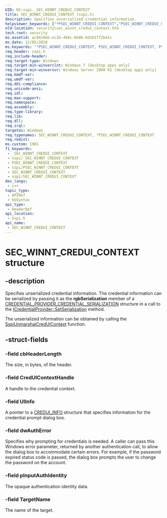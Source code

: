```yaml
---
UID: NS:sspi._SEC_WINNT_CREDUI_CONTEXT
title: SEC_WINNT_CREDUI_CONTEXT (sspi.h)
description: Specifies unserialized credential information.
helpviewer_keywords: ["*PSEC_WINNT_CREDUI_CONTEXT","PSEC_WINNT_CREDUI_CONTEXT","PSEC_WINNT_CREDUI_CONTEXT structure pointer [Security]","SEC_WINNT_CREDUI_CONTEXT","SEC_WINNT_CREDUI_CONTEXT structure [Security]","security.sec_winnt_credui_context","sspi/PSEC_WINNT_CREDUI_CONTEXT","sspi/SEC_WINNT_CREDUI_CONTEXT"]
old-location: security\sec_winnt_credui_context.htm
tech.root: security
ms.assetid: ac9410eb-ec1b-494c-8e8b-6d161ff2b41c
ms.date: 12/05/2018
ms.keywords: '*PSEC_WINNT_CREDUI_CONTEXT, PSEC_WINNT_CREDUI_CONTEXT, PSEC_WINNT_CREDUI_CONTEXT structure pointer [Security], SEC_WINNT_CREDUI_CONTEXT, SEC_WINNT_CREDUI_CONTEXT structure [Security], security.sec_winnt_credui_context, sspi/PSEC_WINNT_CREDUI_CONTEXT, sspi/SEC_WINNT_CREDUI_CONTEXT'
req.header: sspi.h
req.include-header: 
req.target-type: Windows
req.target-min-winverclnt: Windows 7 [desktop apps only]
req.target-min-winversvr: Windows Server 2008 R2 [desktop apps only]
req.kmdf-ver: 
req.umdf-ver: 
req.ddi-compliance: 
req.unicode-ansi: 
req.idl: 
req.max-support: 
req.namespace: 
req.assembly: 
req.type-library: 
req.lib: 
req.dll: 
req.irql: 
targetos: Windows
req.typenames: SEC_WINNT_CREDUI_CONTEXT, *PSEC_WINNT_CREDUI_CONTEXT
req.redist: 
ms.custom: 19H1
f1_keywords:
 - _SEC_WINNT_CREDUI_CONTEXT
 - sspi/_SEC_WINNT_CREDUI_CONTEXT
 - PSEC_WINNT_CREDUI_CONTEXT
 - sspi/PSEC_WINNT_CREDUI_CONTEXT
 - SEC_WINNT_CREDUI_CONTEXT
 - sspi/SEC_WINNT_CREDUI_CONTEXT
dev_langs:
 - c++
topic_type:
 - APIRef
 - kbSyntax
api_type:
 - HeaderDef
api_location:
 - Sspi.h
api_name:
 - SEC_WINNT_CREDUI_CONTEXT
---
```


# SEC_WINNT_CREDUI_CONTEXT structure


## -description

Specifies unserialized credential information. The credential information can be serialized by passing it as the <b>rgbSerialization</b> member of a <a href="/windows/win32/api/credentialprovider/ns-credentialprovider-credential_provider_credential_serialization">CREDENTIAL_PROVIDER_CREDENTIAL_SERIALIZATION</a> structure in a call to the <a href="/windows/desktop/api/credentialprovider/nf-credentialprovider-icredentialprovider-setserialization">ICredentialProvider::SetSerialization</a> method.

The unserialized information can be obtained by calling the <a href="/windows/desktop/api/sspi/nf-sspi-sspiunmarshalcreduicontext">SspiUnmarshalCredUIContext</a> function.

## -struct-fields

### -field cbHeaderLength

The size, in bytes, of the header.

### -field CredUIContextHandle

A handle to the credential context.

### -field UIInfo

A pointer to a <a href="/windows/desktop/api/wincred/ns-wincred-credui_infoa">CREDUI_INFO</a> structure that specifies information for the credential prompt dialog box.

### -field dwAuthError

Specifies why prompting for credentials is needed. A caller can pass this Windows error parameter, returned by another authentication call, to allow the dialog box to accommodate certain errors. For example, if the password expired status code is passed, the dialog box prompts the user to change the password on the account.

### -field pInputAuthIdentity

The opaque authentication identity data.

### -field TargetName

The name of the target.